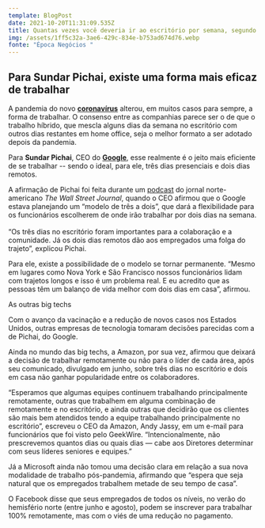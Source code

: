 ```yaml
---
template: BlogPost
date: 2021-10-20T11:31:09.535Z
title: Quantas vezes você deveria ir ao escritório por semana, segundo o CEO do Google
img: /assets/1ff5c32a-3ae6-429c-834e-b753ad674d76.webp
fonte: "Época Negócios "
---
```

## Para Sundar Pichai, existe uma forma mais eficaz de trabalhar

A pandemia do novo **[coronavírus](https://epocanegocios.globo.com/palavrachave/coronavirus/)** alterou, em muitos casos para sempre, a forma de trabalhar. O consenso entre as companhias parece ser o de que o trabalho híbrido, que mescla alguns dias da semana no escritório com outros dias restantes em home office, seja o melhor formato a ser adotado depois da pandemia.

Para **Sundar Pichai**, CEO do **[Google](https://epocanegocios.globo.com/palavrachave/google)**, esse realmente é o jeito mais eficiente de se trabalhar -- sendo o ideal, para ele, três dias presenciais e dois dias remotos.

A afirmação de Pichai foi feita durante um [podcast](https://www.wsj.com/podcasts/the-journal/google-ceo-on-the-future-of-work/5c554c6d-5ec5-492c-9dbc-23eaaec306ed?AID=11557093&PID=6415797&SID=bi%7C616ebed37ea16f2cd35fce25%7C1634669990458&subid=Business+Insider&cjevent=8fd42079310e11ec835500d10a82b821&tier_1=affiliate&tier_2=moa&tier_3=Business+Insider&tier_4=3861930&tier_5=https%3A%2F%2Fwww.wsj.com%2Fpodcasts%2Fthe-journal%2Fgoogle-ceo-on-the-future-of-work%2F5c554c6d-5ec5-492c-9dbc-23eaaec306ed) do jornal norte-americano *The Wall Street Journal*, quando o CEO afirmou que o Google estava planejando um “modelo de três a dois”, que dará a flexibilidade para os funcionários escolherem de onde irão trabalhar por dois dias na semana.\
\
“Os três dias no escritório foram importantes para a colaboração e a comunidade. Já os dois dias remotos dão aos empregados uma folga do trajeto”, explicou Pichai.

Para ele, existe a possibilidade de o modelo se tornar permanente. “Mesmo em lugares como Nova York e São Francisco nossos funcionários lidam com trajetos longos e isso é um problema real. E eu acredito que as pessoas têm um balanço de vida melhor com dois dias em casa”, afirmou.

As outras big techs

Com o avanço da vacinação e a redução de novos casos nos Estados Unidos, outras empresas de tecnologia tomaram decisões parecidas com a de Pichai, do Google.

Ainda no mundo das big techs, a Amazon, por sua vez, afirmou que deixará a decisão de trabalhar remotamente ou não para o líder de cada área, após seu comunicado, divulgado em junho, sobre três dias no escritório e dois em casa não ganhar popularidade entre os colaboradores.

“Esperamos que algumas equipes continuem trabalhando principalmente remotamente, outras que trabalhem em alguma combinação de remotamente e no escritório, e ainda outras que decidirão que os clientes são mais bem atendidos tendo a equipe trabalhando principalmente no escritório”, escreveu o CEO da Amazon, Andy Jassy, em um e-mail para funcionários que foi visto pelo GeekWire. “Intencionalmente, não prescrevemos quantos dias ou quais dias — cabe aos Diretores determinar com seus líderes seniores e equipes.”

Já a Microsoft ainda não tomou uma decisão clara em relação a sua nova modalidade de trabalho pós-pandemia, afirmando que “espera que seja natural que os empregados trabalhem metade de seu tempo de casa”.

O Facebook disse que seus empregados de todos os níveis, no verão do hemisfério norte (entre junho e agosto), podem se inscrever para trabalhar 100% remotamente, mas com o viés de uma redução no pagamento.